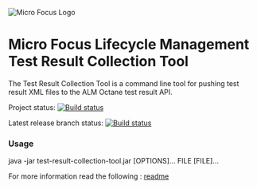
![Micro Focus Logo](https://upload.wikimedia.org/wikipedia/commons/thumb/9/9a/Micro_Focus_logo.svg/220px-Micro_Focus_logo.svg.png)
# Micro Focus Lifecycle Management Test Result Collection Tool
The Test Result Collection Tool is a command line tool for pushing test 
result XML files to the ALM Octane test result API.


Project status:
[![Build status](https://ci.appveyor.com/api/projects/status/x5n9wda4u449k8tr?svg=true)](https://ci.appveyor.com/project/OctaneCIPlugins/octane-collection-tool-22yg2)

Latest release branch status:
[![Build status](https://ci.appveyor.com/api/projects/status/x5n9wda4u449k8tr/branch/master?svg=true)](https://ci.appveyor.com/project/OctaneCIPlugins/octane-collection-tool-22yg2/branch/master)


### Usage
java -jar test-result-collection-tool.jar [OPTIONS]... FILE [FILE]...

For more information read the following : [readme](https://github.com/MicroFocus/octane-collection-tool/tree/master/test-result-collection-tool/src/main/assemblies/content)

